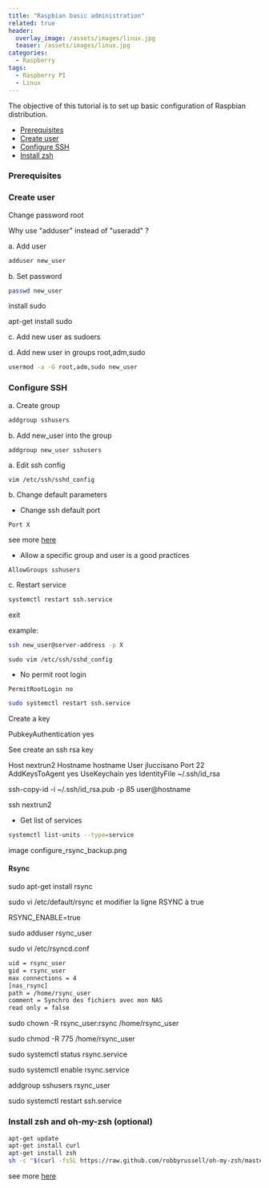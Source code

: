```yaml
---
title: "Raspbian basic administration"
related: true
header:
  overlay_image: /assets/images/linux.jpg
  teaser: /assets/images/linux.jpg
categories:
  - Raspberry
tags:
  - Raspberry PI
  - Linux
---
```

The objective of this tutorial is to set up basic configuration of Raspbian distribution.


- [Prerequisites](#prerequisites)
- [Create user](#create-user)
- [Configure SSH](#configure-ssh)
- [Install zsh](#install-zsh)

### Prerequisites

### Create user

Change password root

Why use "adduser" instead of "useradd" ?

a. Add user
```bash
adduser new_user
```
b. Set password
```bash
passwd new_user
```
install sudo

apt-get install sudo

c. Add new user as sudoers


d. Add new user in groups root,adm,sudo
```bash
usermod -a -G root,adm,sudo new_user
```

### Configure SSH

a. Create group 
```bash
addgroup sshusers
```
b. Add new_user into the group
```bash
addgroup new_user sshusers
```

a. Edit ssh config
```
vim /etc/ssh/sshd_config
```
b. Change default parameters

- Change ssh default port
```text
Port X
```

see more [here](https://mediatemple.net/community/products/dv/204643810/how-do-i-disable-ssh-login-for-the-root-user)

- Allow a specific group and user is a good practices
```text
AllowGroups sshusers
```

c. Restart service

```bash
systemctl restart ssh.service
```

exit

example: 
```bash
ssh new_user@server-address -p X
```

```
sudo vim /etc/ssh/sshd_config
```

- No permit root login
```text
PermitRootLogin no
```

```bash
sudo systemctl restart ssh.service
```
Create a key

PubkeyAuthentication yes

See create an ssh rsa key

Host nextrun2
 Hostname hostname
 User jluccisano
 Port 22
 AddKeysToAgent yes
 UseKeychain yes
 IdentityFile ~/.ssh/id_rsa

ssh-copy-id -i ~/.ssh/id_rsa.pub -p 85 user@hostname

ssh nextrun2


- Get list of services
```bash
systemctl list-units --type=service 
```

image configure_rsync_backup.png

#### Rsync 

sudo apt-get install rsync

sudo vi /etc/default/rsync
et modifier la ligne RSYNC à true

RSYNC_ENABLE=true


sudo adduser rsync_user

sudo vi /etc/rsyncd.conf


```txt
uid = rsync_user
gid = rsync_user
max connections = 4
[nas_rsync]
path = /home/rsync_user
comment = Synchro des fichiers avec mon NAS
read only = false
```

sudo chown -R rsync_user:rsync /home/rsync_user

sudo chmod -R 775  /home/rsync_user

sudo systemctl status rsync.service

sudo systemctl enable rsync.service

addgroup sshusers rsync_user

sudo systemctl restart ssh.service


### Install zsh and oh-my-zsh (optional)

```bash
apt-get update
apt-get install curl
apt-get install zsh
sh -c "$(curl -fsSL https://raw.github.com/robbyrussell/oh-my-zsh/master/tools/install.sh)"
```
see more [here](https://github.com/robbyrussell/oh-my-zsh/wiki/Installing-ZSH)

